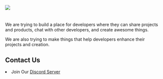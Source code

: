 <div>
  <img src="https://github.com/user-attachments/assets/0bff5280-97bc-44e3-a1cd-d03934c8e07b">
  <h1></h1>
  <p>We are trying to build a place for developers where they can share projects and products, chat with other developers, and create awesome things.</p>
  <p>We are also trying to make things that help developers enhance their projects and creation.</p>

  <h2>Contact Us</h2>
  <li>Join Our <a href="https://discord.gg/utaVw6pwNA">Discord Server</a></li>
</div>
